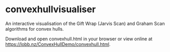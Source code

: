 # convexhullvisualiser
An interactive visualisation of the Gift Wrap (Jarvis Scan) and Graham Scan algorithms for convex hulls.

Download and open convexhull.html in your browser or view online at https://lobb.nz/ConvexHullDemo/convexhull.html.
